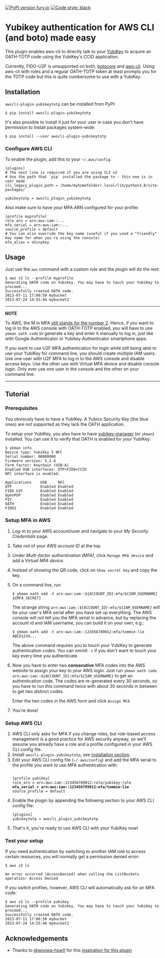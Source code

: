 [![PyPI version fury.io](https://badge.fury.io/py/awscli-plugin-yubikeytotp.svg)](https://pypi.python.org/pypi/awscli-plugin-yubikeytotp/) [![Code style: black](https://img.shields.io/badge/code%20style-black-000000.svg)](https://github.com/psf/black)


# Yubikey authentication for AWS CLI (and boto) made easy

This plugin enables aws-cli to directly talk to your [YubiKey](https://www.yubico.com/)
to acquire an OATH-TOTP code using the YubiKey's CCID application.

Currently, FIDO-U2F is unsupported on both, [botocore](https://github.com/aws/aws-cli/issues/3607)
and [aws-cli](https://github.com/aws/aws-cli/issues/3607).
Using aws-cli with roles and a regular OATH-TOTP token at least prompts you for
the TOTP code but this is quite cumbersome to use with a YubiKey.


## Installation

`awscli-plugin-yubikeytotp` can be installed from PyPI:
```
$ pip install awscli-plugin-yubikeytotp
```
It's also possible to install it just for your user in case you don't have
permission to install packages system-wide:
```
$ pip install --user awscli-plugin-yubikeytotp
```


### Configure AWS CLI
To enable the plugin, add this to your `~/.aws/config`:
```
[plugins]
# The next line is required if you are using CLI v2
# Use the path that `pip` installed the package to - this one is in user mode
cli_legacy_plugin_path = /home/myhomefolder/.local/lib/python3.8/site-packages/

yubikeytotp = awscli_plugin_yubikeytotp
```
Also make sure to have your MFA ARN configured for your profile:
```
[profile myprofile]
role_arn = arn:aws:iam::...
mfa_serial = arn:aws:iam::...
source_profile = default
# You can also override the key name (useful if you used a "friendly" key name for when you're using the console)
mfa_alias = shinykey
```


## Usage

Just use the `aws` command with a custom role and the plugin will do the rest:
```
$ aws s3 ls --profile myprofile
Generating OATH code on YubiKey. You may have to touch your YubiKey to proceed...
Successfully created OATH code.
2013-07-11 17:08:50 mybucket
2013-07-24 14:55:44 mybucket2
```

---
**NOTE**

To AWS, the M in MFA [still stands for the number 2](https://forums.aws.amazon.com/thread.jspa?threadID=137055). Hence, if you want to log in to the AWS console with OATH-TOTP
enabled, you will have to use `ykman oath code` to generate a key and enter it
manually to log in, just like with Google Authenticator or Yubikey Authenticator
smartphone apps.

If you want to use U2F MFA authentication for login while still being able to
use your YubiKey for command line, you should create multiple IAM users. Use
one user with U2F MFA to log in to the AWS console and disable access keys.
Use the other use with Virtual MFA device and disable console login.
Only ever use one user in the console and the other on your command line.

---


## Tutorial

### Prerequisites

You obviously have to have a YubiKey. A Yubico Security Key (the blue ones)
are not supported as they lack the OATH application.

To setup your YubiKey, you also have to have [yubikey-manager](https://developers.yubico.com/yubikey-manager/) (or `ykman`) installed.
You can use it to verify that OATH is enabled for your YubiKey:
```
$ ykman info
Device type: YubiKey 5 NFC
Serial number: 00000000
Firmware version: 5.2.4
Form factor: Keychain (USB-A)
Enabled USB interfaces: OTP+FIDO+CCID
NFC interface is enabled.

Applications    USB     NFC    
OTP             Enabled Enabled
FIDO U2F        Enabled Enabled
OpenPGP         Enabled Enabled
PIV             Enabled Enabled
OATH            Enabled Enabled
FIDO2           Enabled Enabled
```

### Setup MFA in AWS

1. Log-in to your AWS account/user and navigate to your *My Security Credentials*
page.
2. Take not of your *AWS account ID* at the top.
2. Under *Multi-factor authentivation (MFA)*, click `Manage MFA device` and add
a *Virtual MFA device*.
3. Instead of showing the QR code, click on `Show secret key` and copy the key.
4. On a command line, run
   ```
   $ ykman oath add -t arn:aws:iam::${ACCOUNT_ID}:mfa/${IAM_USERNAME} ${MFA_SECRET}
   ```
   The strange string `arn:aws:iam::${ACCOUNT_ID}:mfa/${IAM_USERNAME}` will
   be your user's MFA serial after you have set up everything. The AWS console
   will not tell you the MFA serial in advance, but by replacing the account id
   and IAM username, you can build it on your own, e.g.:
   ```
   $ ykman oath add -t arn:aws:iam::123456789012:mfa/tommie-lie ABCD1234...
   ```
   
   The above command requires you to touch your YubiKey to generate
   authentication codes. You can ommit `-t` if you don't want to touch your key
   every time you authenticate.
5. Now you have to enter two **consecutive** MFA codes into the AWS website
   to assign your key to your AWS login. Just run
   `ykman oath code arn:aws:iam::${ACCOUNT_ID}:mfa/${IAM_USERNAME}`
   to get an authentication code.
   The codes are re-generated every 30 seconds, so you have to run this command
   twice with about 30 seconds in between to get two distinct codes.
   
   Enter the two codes in the AWS form and click `Assign MFA`
6. You're done!


### Setup AWS CLI

1. AWS CLI only asks for MFA if you change roles, but role-based access
   management is a good practice for AWS security anyway, so we'll assume you
   already have a role and a profile configured in your AWS CLI config file.
2. Install `awscli-plugin-yubikeytotp`, see [installation section](#installation).
3. Edit your AWS CLI config file (`~/.aws/config`) and add the MFA serial to
   the profile you want to use MFA authentication with:
   <pre><code>
   [profile yubikey]
   role_arn = arn:aws:iam::123456789012:role/yubikey-role
   <b>mfa_serial = arn:aws:iam::123456789012:mfa/tommie-lie</b>
   source_profile = default
   </code></pre>
4. Enable the plugin by appending the following section to your AWS CLI config file:
   ```
   [plugins]
   yubikeytotp = awscli_plugin_yubikeytotp
   ```
5. That's it, you're ready to use AWS CLI with your YubiKey now!


### Test your setup

If you need authentication by switching to another IAM role to access certain
resources, you will normally get a permission denied error:
```
$ aws s3 ls

An error occurred (AccessDenied) when calling the ListBuckets operation: Access Denied
```
If you switch profiles, however, AWS CLI will automatically ask for an MFA code:
```
$ aws s3 ls --profile yubikey
Generating OATH code on YubiKey. You may have to touch your YubiKey to proceed...
Successfully created OATH code.
2013-07-11 17:08:50 mybucket
2013-07-24 14:55:44 mybucket2
```


## Acknowledgements
* Thanks to [@woowa-hsw0](https://github.com/woowa-hsw0) for this
  [inspiration for this plugin](https://gist.github.com/woowa-hsw0/caa3340e2a7b390dbde81894f73e379d)
